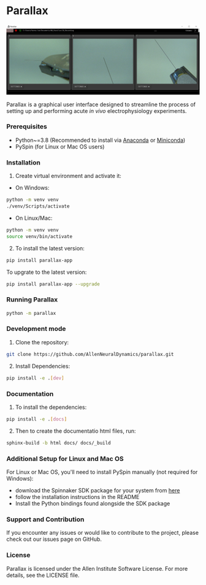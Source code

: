 # Parallax

![Parallax](ui/ParallaxReadME.JPG)

Parallax is a graphical user interface designed to streamline the process of setting up and performing acute *in vivo* electrophysiology experiments.


### Prerequisites
- Python~=3.8 (Recommended to install via [Anaconda](https://www.anaconda.com/products/individual) or [Miniconda](https://docs.conda.io/en/latest/miniconda.html))
- PySpin (for Linux or Mac OS users)


### Installation
1. Create virtual environment and activate it:
- On Windows:
```bash
python -m venv venv
./venv/Scripts/activate
```
- On Linux/Mac:
```bash
python -m venv venv
source venv/bin/activate
```

2. To install the latest version:
```bash
pip install parallax-app
```
To upgrate to the latest version:
```bash
pip install parallax-app --upgrade
```

### Running Parallax
```bash
python -m parallax
```

### Development mode
1. Clone the repository:
```bash
git clone https://github.com/AllenNeuralDynamics/parallax.git
```
2. Install Dependencies:
```bash
pip install -e .[dev]
```

### Documentation
1. To install the dependencies:
```bash
pip install -e .[docs]
```
2. Then to create the documentatio html files, run:
```bash
sphinx-build -b html docs/ docs/_build
```

### Additional Setup for Linux and Mac OS
For Linux or Mac OS, you'll need to install PySpin manually (not required for
Windows):
* download the Spinnaker SDK package for your system from [here](https://flir.app.boxcn.net/v/SpinnakerSDK)
* follow the installation instructions in the README
* Install the Python bindings found alongside the SDK package

### Support and Contribution
If you encounter any issues or would like to contribute to the project, please check out our issues page on GitHub.

### License
Parallax is licensed under the Allen Institute Software License. For more details, see the LICENSE file.
